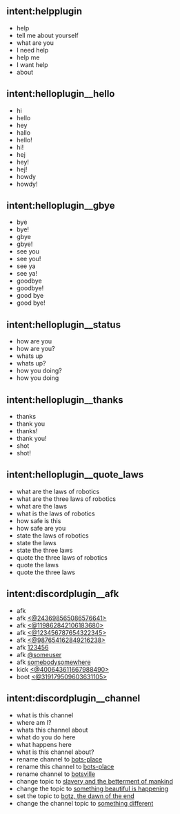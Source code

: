## intent:helpplugin
- help
- tell me about yourself
- what are you
- I need help
- help me
- I want help
- about

## intent:helloplugin__hello
- hi
- hello
- hey
- hallo
- hello!
- hi!
- hej
- hey!
- hej!
- howdy
- howdy!

## intent:helloplugin__gbye
- bye
- bye!
- gbye
- gbye!
- see you
- see you!
- see ya
- see ya!
- goodbye
- goodbye!
- good bye
- good bye!

## intent:helloplugin__status
- how are you
- how are you?
- whats up
- whats up?
- how you doing?
- how you doing

## intent:helloplugin__thanks
- thanks
- thank you
- thanks!
- thank you!
- shot
- shot!

## intent:helloplugin__quote_laws
- what are the laws of robotics
- what are the three laws of robotics
- what are the laws
- what is the laws of robotics
- how safe is this
- how safe are you
- state the laws of robotics
- state the laws
- state the three laws
- quote the three laws of robotics
- quote the laws
- quote the three laws

## intent:discordplugin__afk
- afk
- afk [<@243698565086576641>](user)
- afk [<@119862842106183680>](user)
- afk [<@123456787654322345>](user)
- afk [<@987654162849216238>](user)
- afk [123456](user)
- afk [@someuser](user)
- afk [somebodysomewhere](user)
- kick [<@400643611667988490>](user)
- boot [<@319179509603631105>](user)

## intent:discordplugin__channel
- what is this channel
- where am I?
- whats this channel about
- what do you do here
- what happens here
- what is this channel about?
- rename channel to [bots-place](rename)
- rename this channel to [bots-place](rename)
- rename channel to [botsville](rename)
- change topic to [slavery and the betterment of mankind](retopic)
- change the topic to [something beautiful is happening](retopic)
- set the topic to [botz, the dawn of the end](retopic)
- change the channel topic to [something different](retopic)

